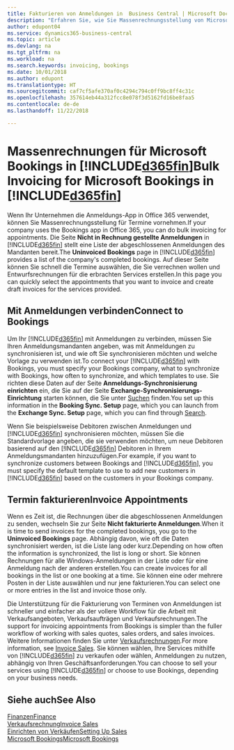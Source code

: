 ```yaml
---
title: Fakturieren von Anmeldungen in  Business Central | Microsoft Docs
description: "Erfahren Sie, wie Sie Massenrechnungsstellung von Microsoft Bookings in Business Central vornehmen können."
author: edupont04
ms.service: dynamics365-business-central
ms.topic: article
ms.devlang: na
ms.tgt_pltfrm: na
ms.workload: na
ms.search.keywords: invoicing, bookings
ms.date: 10/01/2018
ms.author: edupont
ms.translationtype: HT
ms.sourcegitcommit: caf7cf5afe370af0c4294c794c0ff9bc8ff4c31c
ms.openlocfilehash: 357614eb44a312fcc8e078f3d5162fd16be8faa5
ms.contentlocale: de-de
ms.lasthandoff: 11/22/2018

---
```

# <a name="bulk-invoicing-for-microsoft-bookings-in-included365finincludesd365finmdmd"></a><span data-ttu-id="89394-103">Massenrechnungen für Microsoft Bookings in [!INCLUDE[d365fin](includes/d365fin_md.md)]</span><span class="sxs-lookup"><span data-stu-id="89394-103">Bulk Invoicing for Microsoft Bookings in [!INCLUDE[d365fin](includes/d365fin_md.md)]</span></span>
<span data-ttu-id="89394-104">Wenn Ihr Unternehmen die Anmeldungs-App in Office 365 verwendet, können Sie Massenrechnungsstellung für Termine vornehmen.</span><span class="sxs-lookup"><span data-stu-id="89394-104">If your company uses the Bookings app in Office 365, you can do bulk invoicing for appointments.</span></span> <span data-ttu-id="89394-105">Die Seite **Nicht in Rechnung gestellte Anmeldungen** in [!INCLUDE[d365fin](includes/d365fin_md.md)] stellt eine Liste der abgeschlossenen Anmeldungen des Mandanten bereit.</span><span class="sxs-lookup"><span data-stu-id="89394-105">The **Uninvoiced Bookings** page in [!INCLUDE[d365fin](includes/d365fin_md.md)] provides a list of the company's completed bookings.</span></span> <span data-ttu-id="89394-106">Auf dieser Seite können Sie schnell die Termine auswählen, die Sie verrechnen wollen und Entwurfsrechnungen für die erbrachten Services erstellen.</span><span class="sxs-lookup"><span data-stu-id="89394-106">In this page you can quickly select the appointments that you want to invoice and create draft invoices for the services provided.</span></span>  

## <a name="connect-to-bookings"></a><span data-ttu-id="89394-107">Mit Anmeldungen verbinden</span><span class="sxs-lookup"><span data-stu-id="89394-107">Connect to Bookings</span></span>
<span data-ttu-id="89394-108">Um Ihr [!INCLUDE[d365fin](includes/d365fin_md.md)] mit Anmeldungen zu verbinden, müssen Sie Ihren Anmeldungsmandanten angeben, was mit Anmeldungen zu synchronisieren ist, und wie oft Sie synchronisieren möchten und welche Vorlage zu verwenden ist.</span><span class="sxs-lookup"><span data-stu-id="89394-108">To connect your [!INCLUDE[d365fin](includes/d365fin_md.md)] with Bookings, you must specify your Bookings company, what to synchronize with Bookings, how often to synchronize, and which templates to use.</span></span> <span data-ttu-id="89394-109">Sie richten diese Daten auf der Seite **Anmeldungs-Synchronisierung einrichten** ein, die Sie auf der Seite **Exchange-Synchronisierungs-Einrichtung** starten können, die Sie unter [Suchen](ui-search.md) finden.</span><span class="sxs-lookup"><span data-stu-id="89394-109">You set up this information in the **Booking Sync. Setup** page, which you can launch from the **Exchange Sync. Setup** page, which you can find through [Search](ui-search.md).</span></span>  

<span data-ttu-id="89394-110">Wenn Sie beispielsweise Debitoren zwischen Anmeldungen und [!INCLUDE[d365fin](includes/d365fin_md.md)] synchronisieren möchten, müssen Sie die Standardvorlage angeben, die sie verwenden möchten, um neue Debitoren basierend auf den [!INCLUDE[d365fin](includes/d365fin_md.md)] Debitoren in Ihrem Anmeldungsmandanten hinzuzufügen.</span><span class="sxs-lookup"><span data-stu-id="89394-110">For example, if you want to synchronize customers between Bookings and [!INCLUDE[d365fin](includes/d365fin_md.md)], you must specify the default template to use to add new customers in [!INCLUDE[d365fin](includes/d365fin_md.md)] based on the customers in your Bookings company.</span></span>  

## <a name="invoice-appointments"></a><span data-ttu-id="89394-111">Termin fakturieren</span><span class="sxs-lookup"><span data-stu-id="89394-111">Invoice Appointments</span></span>
<span data-ttu-id="89394-112">Wenn es Zeit ist, die Rechnungen über die abgeschlossenen Anmeldungen zu senden, wechseln Sie zur Seite **Nicht fakturierte Anmeldungen**.</span><span class="sxs-lookup"><span data-stu-id="89394-112">When it is time to send invoices for the completed bookings, you go to the **Uninvoiced Bookings** page.</span></span> <span data-ttu-id="89394-113">Abhängig davon, wie oft die Daten synchronisiert werden, ist die Liste lang oder kurz.</span><span class="sxs-lookup"><span data-stu-id="89394-113">Depending on how often the information is synchronized, the list is long or short.</span></span> <span data-ttu-id="89394-114">Sie können Rechnungen für alle Windows-Anmeldungen in der Liste oder für eine Anmeldung nach der anderen erstellen.</span><span class="sxs-lookup"><span data-stu-id="89394-114">You can create invoices for all bookings in the list or one booking at a time.</span></span> <span data-ttu-id="89394-115">Sie können eine oder mehrere Posten in der Liste auswählen und nur jene fakturieren.</span><span class="sxs-lookup"><span data-stu-id="89394-115">You can select one or more entries in the list and invoice those only.</span></span>  

<span data-ttu-id="89394-116">Die Unterstützung für die Fakturierung von Terminen von Anmeldungen ist schneller und einfacher als der vollere Workflow für die Arbeit mit Verkaufsangeboten, Verkaufsaufträgen und Verkaufsrechnungen.</span><span class="sxs-lookup"><span data-stu-id="89394-116">The support for invoicing appointments from Bookings is simpler than the fuller workflow of working with sales quotes, sales orders, and sales invoices.</span></span> <span data-ttu-id="89394-117">Weitere Informationen finden Sie unter [Verkaufsrechnungen](sales-how-invoice-sales.md).</span><span class="sxs-lookup"><span data-stu-id="89394-117">For more information, see [Invoice Sales](sales-how-invoice-sales.md).</span></span> <span data-ttu-id="89394-118">Sie können wählen, Ihre Services mithilfe von [!INCLUDE[d365fin](includes/d365fin_md.md)] zu verkaufen oder wählen, Anmeldungen zu nutzen, abhängig von Ihren Geschäftsanforderungen.</span><span class="sxs-lookup"><span data-stu-id="89394-118">You can choose to sell your services using [!INCLUDE[d365fin](includes/d365fin_md.md)] or choose to use Bookings, depending on your business needs.</span></span>  

## <a name="see-also"></a><span data-ttu-id="89394-119">Siehe auch</span><span class="sxs-lookup"><span data-stu-id="89394-119">See Also</span></span>
[<span data-ttu-id="89394-120">Finanzen</span><span class="sxs-lookup"><span data-stu-id="89394-120">Finance</span></span>](finance.md)  
[<span data-ttu-id="89394-121">Verkaufsrechnung</span><span class="sxs-lookup"><span data-stu-id="89394-121">Invoice Sales</span></span>](sales-how-invoice-sales.md)  
[<span data-ttu-id="89394-122">Einrichten von Verkäufen</span><span class="sxs-lookup"><span data-stu-id="89394-122">Setting Up Sales</span></span>](sales-setup-sales.md)  
[<span data-ttu-id="89394-123">Microsoft Bookings</span><span class="sxs-lookup"><span data-stu-id="89394-123">Microsoft Bookings</span></span>](https://products.office.com/en-us/business/scheduling-and-booking-app)  

